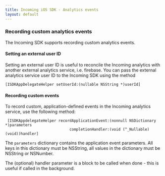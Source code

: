 ```yaml
---
title: Incoming iOS SDK - Analytics events
layout: default 
---
```


### Recording custom analytics events ###

The Incoming SDK supports recording custom analytics events.


#### Setting an external user ID

Setting an external user ID is useful to reconcile the Incoming analytics with another external analytics service, i.e. firebase. 
You can pass the external analytics service user ID to the Incoming SDK using the method

`[ISDKAppDelegateHelper setUserId:(nullable NSString *)userId]`

#### Recording custom events

To record custom, application-defined events in the Incoming analytics service, use the following method:
 
~~~~
 [ISDKAppdelegateHelper recordApplicationEvent:(nonnull NSDictionary *)parameters
					         completionHandler:(void (^_Nullable)(void))handler]
~~~~

The `parameters` dictionary contains the application event parameters. All keys in this dictionary must be NSString, 
all values in the dictionary must be NSString or NSNumber. 

The (optional) handler parameter is a block to be called when done - this is useful if called in the background. 

